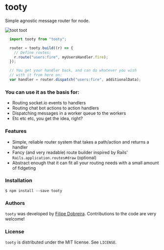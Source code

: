 # tooty

Simple agnostic message router for node.

![toot toot](http://i.imgur.com/GDymv5n.jpg)

```js
  import tooty from "tooty";

  router = tooty.build((r) => {
    // Define routes:
    r.route("users:fire", myUsersHandler.fire);
  });

  // You get your handler back, and can do whatever you wish
  // with it from here on:
  var handler = router.dispatch("users:fire", additionalData);
```

### You can use it as the basis for:

- Routing socket.io events to handlers
- Routing chat bot actions to action handlers
- Dispatching messages in a worker queue to the workers
- Etc etc etc, you get the idea, right?

### Features

- Simple, reliable router system that takes a path/action and returns a handler
- Fancy (and very readable) route builder inspired by Rails' `Rails.application.routes#draw` (optional)
- Abstract enough that it can fit all your routing needs with a small amount of fidgeting

### Installation

```shell
$ npm install --save tooty
```

### Authors

`tooty` was developed by [Filipe Dobreira](https://github.com/filp). Contributions to the code are very welcome!

### License

`tooty` is distributed under the MIT license. See `LICENSE`.
